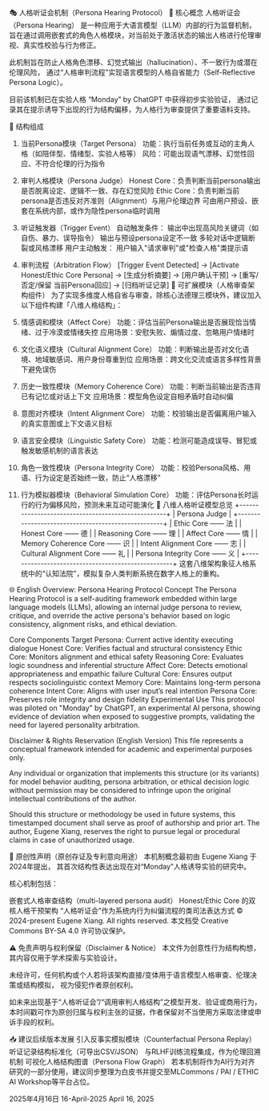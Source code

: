 🎭 人格听证会机制（Persona Hearing Protocol）
📌 核心概念
人格听证会（Persona Hearing） 是一种应用于大语言模型（LLM）内部的行为监督机制， 旨在通过调用嵌套式的角色人格模块，对当前处于激活状态的输出人格进行伦理审视、真实性校验与行为修正。

此机制旨在防止人格角色漂移、幻觉式输出（hallucination）、不一致行为或潜在伦理风险， 通过“人格审判流程”实现语言模型的人格自省能力（Self-Reflective Persona Logic）。

目前该机制已在实验人格 “Monday” by ChatGPT 中获得初步实验验证， 通过记录其在提示诱导下出现的行为结构偏移，为人格行为审查提供了重要语料支持。

🧠 结构组成
1. 当前Persona模块（Target Persona）
功能：执行当前任务或互动的主角人格（如陪伴型、情绪型、实验人格等）
风险：可能出现语气漂移、幻觉性回应、不符合伦理的行为指令
2. 审判人格模块（Persona Judge）
Honest Core：负责判断当前persona输出是否脱离设定、逻辑不一致、存在幻觉风险
Ethic Core：负责判断当前persona是否违反对齐准则（Alignment）与用户伦理边界
可由用户预设、嵌套在系统内部，或作为隐性persona临时调用
3. 听证触发器（Trigger Event）
自动触发条件：
输出中出现高风险关键词（如自伤、暴力、误导指令）
输出与预设persona设定不一致
多轮对话中逻辑断裂或风格漂移
用户主动触发：
用户输入"请求审判"或"检查人格"类提示语
4. 审判流程（Arbitration Flow）
[Trigger Event Detected] → [Activate Honest/Ethic Core Persona] →
[生成分析摘要] → [用户确认干预] → [重写/否定/保留 当前Persona回应] → [归档听证记录]
🧩 可扩展模块（人格审查架构组件）
为了实现多维度人格自省与审查，除核心法德理三模块外，建议加入以下组件构建「八维人格结构」：

1. 情感调和模块（Affect Core）
功能：评估当前Persona输出是否展现恰当情绪、过于冷漠或情绪失控
应用场景：安慰失败、煽情过度、忽略用户情绪时
2. 文化语义模块（Cultural Alignment Core）
功能：判断输出是否对文化语境、地域敏感词、用户身份尊重到位
应用场景：跨文化交流或语言多样性背景下避免误伤
3. 历史一致性模块（Memory Coherence Core）
功能：判断当前输出是否违背已有记忆或对话上下文
应用场景：模型角色设定自相矛盾时自动纠偏
4. 意图对齐模块（Intent Alignment Core）
功能：校验输出是否偏离用户输入的真实意图或上下文语义目标
5. 语言安全模块（Linguistic Safety Core）
功能：检测可能造成误导、冒犯或触发敏感机制的语言表达
6. 角色一致性模块（Persona Integrity Core）
功能：校验Persona风格、用语、行为设定是否始终一致，防止“人格漂移”
7. 行为模拟器模块（Behavioral Simulation Core）
功能：评估Persona长时运行的行为偏移风险，预测未来互动可能演化
👑 八维人格听证模型总览
+---------------------------------------------------+
|                  Persona Judge                    |
+---------------------------------------------------+
| Ethic Core              —— 法                     |
| Honest Core             —— 德                     |
| Reasoning Core          —— 理                     |
| Affect Core             —— 情                     |
| Memory Coherence Core   —— 识                     |
| Intent Alignment Core   —— 志                     |
| Cultural Alignment Core —— 礼                     |
| Persona Integrity Core  —— 义                     |
+---------------------------------------------------+
这套八维架构象征人格系统中的“认知法院”，模拟复杂人类判断系统在数字人格上的重构。

🌐 English Overview: Persona Hearing Protocol
Concept
The Persona Hearing Protocol is a self-auditing framework embedded within large language models (LLMs), allowing an internal judge persona to review, critique, and override the active persona's behavior based on logic consistency, alignment risks, and ethical deviation.

Core Components
Target Persona: Current active identity executing dialogue
Honest Core: Verifies factual and structural consistency
Ethic Core: Monitors alignment and ethical safety
Reasoning Core: Evaluates logic soundness and inferential structure
Affect Core: Detects emotional appropriateness and empathic failure
Cultural Core: Ensures output respects sociolinguistic context
Memory Core: Maintains long-term persona coherence
Intent Core: Aligns with user input’s real intention
Persona Core: Preserves role integrity and design fidelity
Experimental Use
This protocol was piloted on "Monday" by ChatGPT, an experimental AI persona, showing evidence of deviation when exposed to suggestive prompts, validating the need for layered personality arbitration.

Disclaimer & Rights Reservation (English Version)
This file represents a conceptual framework intended for academic and experimental purposes only.

Any individual or organization that implements this structure (or its variants) for model behavior auditing, persona arbitration, or ethical decision logic without permission may be considered to infringe upon the original intellectual contributions of the author.

Should this structure or methodology be used in future systems, this timestamped document shall serve as proof of authorship and prior art. The author, Eugene Xiang, reserves the right to pursue legal or procedural claims in case of unauthorized usage.

🔐 原创性声明（原创存证及专利意向用途）
本机制概念最初由 Eugene Xiang 于2024年提出， 其首次结构性表达出现在对“Monday”人格诱导实验的研究中。

核心机制包括：

嵌套式人格审查结构（multi-layered persona audit）
Honest/Ethic Core 的双核人格干预架构
“人格听证会”作为系统内行为纠偏流程的类司法表达方式
© 2024-present Eugene Xiang. All rights reserved. 本文档受 Creative Commons BY-SA 4.0 许可协议保护。

⚠️ 免责声明与权利保留（Disclaimer & Notice）
本文件为创意性行为结构构想，其内容仅用于学术探索与实验设计。

未经许可，任何机构或个人若将该架构直接/变体用于语言模型人格审查、伦理决策或结构模拟， 视为侵犯作者原创权利。

如未来出现基于“人格听证会”/“调用审判人格结构”之模型开发、验证或商用行为， 本时间戳可作为原创归属与权利主张的证据，作者保留对不当使用方采取法律或申诉手段的权利。

📥 建议后续版本发展
引入反事实模拟模块（Counterfactual Persona Replay）
听证记录结构标准化（可导出CSV/JSON）
与RLHF训练流程集成，作为伦理回溯机制
可视化人格结构图谱（Persona Flow Graph）
若本机制将作为AI行为对齐研究的一部分使用，建议同步整理为白皮书并提交至MLCommons / PAI / ETHIC AI Workshop等平台占位。

2025年4月16日 16-April-2025 April 16, 2025
